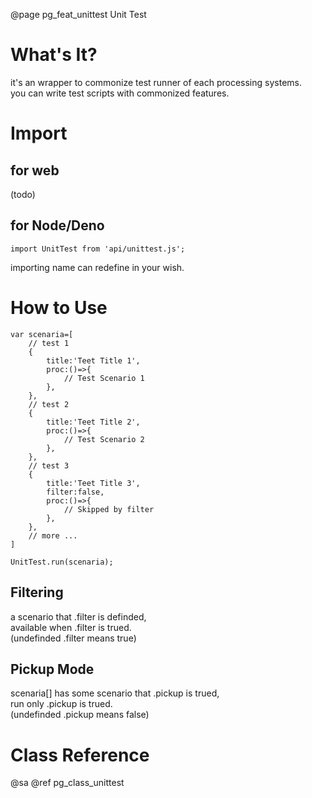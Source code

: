 ﻿@page pg_feat_unittest Unit Test

# What's It?

it's an wrapper to commonize test runner of each processing systems.  
you can write test scripts with commonized features.  

# Import

## for web

(todo)  

## for Node/Deno

```
import UnitTest from 'api/unittest.js';
```
importing name can redefine in your wish.  

# How to Use

```
var scenaria=[
	// test 1 
	{
		title:'Teet Title 1',
		proc:()=>{
			// Test Scenario 1 
		},
	},
	// test 2 
	{
		title:'Teet Title 2',
		proc:()=>{
			// Test Scenario 2 
		},
	},
	// test 3 
	{
		title:'Teet Title 3',
		filter:false,
		proc:()=>{
			// Skipped by filter 
		},
	},
	// more ...
]

UnitTest.run(scenaria);

```

## Filtering

a scenario that .filter is definded,  
available when .filter is trued.  
(undefinded .filter means true)  


## Pickup Mode

scenaria[] has some scenario that .pickup is trued,  
run only .pickup is trued.  
(undefinded .pickup means false)  


# Class Reference

@sa @ref pg_class_unittest
